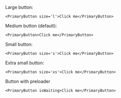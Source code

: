 Large button:

    <PrimaryButton size='l'>Click me</PrimaryButton>

Medium button (default):

    <PrimaryButton>Click me</PrimaryButton>

Small button:

    <PrimaryButton size='s'>Click me</PrimaryButton>

Extra small button:

    <PrimaryButton size='xs'>Click me</PrimaryButton>

Button with preloader

    <PrimaryButton isWaiting>Click me</PrimaryButton>
